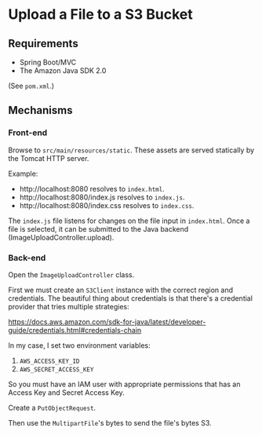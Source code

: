 # Upload a File to a S3 Bucket

## Requirements

- Spring Boot/MVC
- The Amazon Java SDK 2.0

(See `pom.xml`.)

## Mechanisms

### Front-end

Browse to `src/main/resources/static`. These assets are served statically by the Tomcat HTTP server. 

Example:
- http://localhost:8080 resolves to `index.html`.
- http://localhost:8080/index.js resolves to `index.js`.
- http://localhost:8080/index.css resolves to `index.css`.

The `index.js` file listens for changes on the file input in `index.html`. Once a file is selected, it can be submitted to the Java backend (ImageUploadController.upload).

### Back-end

Open the `ImageUploadController` class.

First we must create an `S3Client` instance with the correct region and credentials. The beautiful thing about credentials is that there's a credential provider that tries multiple strategies:

https://docs.aws.amazon.com/sdk-for-java/latest/developer-guide/credentials.html#credentials-chain

In my case, I set two environment variables:
1. `AWS_ACCESS_KEY_ID`
2. `AWS_SECRET_ACCESS_KEY`

So you must have an IAM user with appropriate permissions that has an Access Key and Secret Access Key.

Create a `PutObjectRequest`.

Then use the `MultipartFile`'s bytes to send the file's bytes S3.